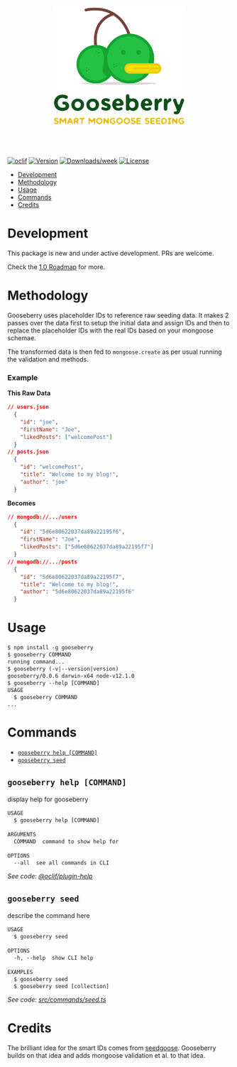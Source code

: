 <div align="center">
  <br>
  <br>
	<img src="Gooseberry@2x.png" width="300" alt="Gooseberry: Smart Mongoose Seeding Tool">
	<br>
	<br>
  <br>
	<br>
</div>

[![oclif](https://img.shields.io/badge/cli-oclif-brightgreen.svg)](https://oclif.io)
[![Version](https://img.shields.io/npm/v/gooseberry.svg)](https://npmjs.org/package/gooseberry)
[![Downloads/week](https://img.shields.io/npm/dw/gooseberry.svg)](https://npmjs.org/package/gooseberry)
[![License](https://img.shields.io/npm/l/gooseberry.svg)](https://github.com/hennessyevan/gooseberry/blob/master/package.json)

<!-- toc -->
* [Development](#development)
* [Methodology](#methodology)
* [Usage](#usage)
* [Commands](#commands)
* [Credits](#credits)
<!-- tocstop -->

# Development

This package is new and under active development. PRs are welcome.

Check the [1.0 Roadmap](https://github.com/hennessyevan/gooseberry/projects/1) for more.

# Methodology

Gooseberry uses placeholder IDs to reference raw seeding data. It makes 2 passes over the data first to setup the initial data and assign IDs and then to replace the placeholder IDs with the real IDs based on your mongoose schemae.

The transformed data is then fed to `mongoose.create` as per usual running the validation and methods.

### Example

**This Raw Data**

```json
// users.json
  {
    "id": "joe",
    "firstName": "Joe",
    "likedPosts": ["welcomePost"]
  }
// posts.json
  {
    "id": "welcomePost",
    "title": "Welcome to my blog!",
    "author": "joe"
  }
```

**Becomes**

```json
// mongodb://.../users
  {
    "id": "5d6e80622037da89a22195f6",
    "firstName": "Joe",
    "likedPosts": ["5d6e80622037da89a22195f7"]
  }
// mongodb://.../posts
  {
    "id": "5d6e80622037da89a22195f7",
    "title": "Welcome to my blog!",
    "author": "5d6e80622037da89a22195f6"
  }
```

# Usage

<!-- usage -->
```sh-session
$ npm install -g gooseberry
$ gooseberry COMMAND
running command...
$ gooseberry (-v|--version|version)
gooseberry/0.0.6 darwin-x64 node-v12.1.0
$ gooseberry --help [COMMAND]
USAGE
  $ gooseberry COMMAND
...
```
<!-- usagestop -->

# Commands

<!-- commands -->
* [`gooseberry help [COMMAND]`](#gooseberry-help-command)
* [`gooseberry seed`](#gooseberry-seed)

## `gooseberry help [COMMAND]`

display help for gooseberry

```
USAGE
  $ gooseberry help [COMMAND]

ARGUMENTS
  COMMAND  command to show help for

OPTIONS
  --all  see all commands in CLI
```

_See code: [@oclif/plugin-help](https://github.com/oclif/plugin-help/blob/v2.2.1/src/commands/help.ts)_

## `gooseberry seed`

describe the command here

```
USAGE
  $ gooseberry seed

OPTIONS
  -h, --help  show CLI help

EXAMPLES
  $ gooseberry seed
  $ gooseberry seed [collection]
```

_See code: [src/commands/seed.ts](https://github.com/hennessyevan/gooseberry/blob/v0.0.6/src/commands/seed.ts)_
<!-- commandsstop -->

# Credits

The brilliant idea for the smart IDs comes from [seedgoose](https://github.com/zhangkaiyulw/seedgoose). Gooseberry builds on that idea and adds mongoose validation et al. to that idea.
